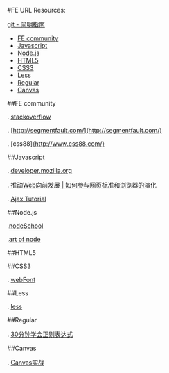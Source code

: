 #FE URL Resources: 

[git - 简明指南](http://rogerdudler.github.io/git-guide/index.zh.html)

- [FE community](#fe-community)
- [Javascript](#javascript)
- [Node.js](#node.js)
- [HTML5](#html5)
- [CSS3](#css3)
- [Less](#less)
- [Regular](#regular)
- [Canvas](#canvas)

##FE community

 . [stackoverflow](http://stackoverflow.com/questions/tagged/javascript)

 . [http://segmentfault.com/](http://segmentfault.com/)

 . [css88]{http://www.css88.com/}


##Javascript

  . [developer.mozilla.org](https://developer.mozilla.org/zh-CN/docs/Web/JavaScript/Guide)

  . [推动Web向前发展 | 如何参与网页标准和浏览器的演化](http://movethewebforward.org/cn/)

  . [Ajax Tutorial](http://www.tizag.com/ajaxTutorial/)


##Node.js

.[nodeSchool](http://nodeschool.io/zh-cn/)

.[art of node](https://github.com/maxogden/art-of-node/blob/master/readme.md)



##HTML5



##CSS3

. [webFont](http://www.fontsquirrel.com/tools/webfont-generator)



##Less

. [less](http://www.lesscss.net/)


##Regular

. [30分钟学会正则表达式](http://deerchao.net/tutorials/regex/regex.htm)


##Canvas

. [Canvas实战](http://www.cnblogs.com/tim-li/archive/2012/08/06/2580252.html)
